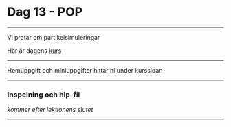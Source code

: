 
# **Dag 13 - POP**
___

Vi pratar om partikelsimuleringar


Här är dagens [kurs](https://github.com/Studio-Konkret/Technical-Direction/tree/main/Kursmoment/119_POP_01)

___
Hemuppgift och miniuppgifter hittar ni under kurssidan

___
### **Inspelning och hip-fil**
*kommer efter lektionens slutet*
___



